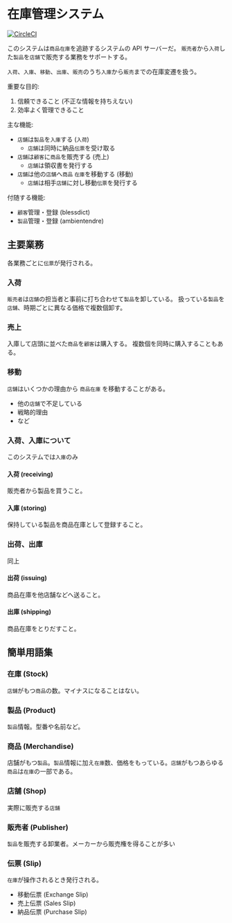 # 在庫管理システム

[![CircleCI](https://circleci.com/gh/unlovingly/ancientail/tree/master.svg?style=svg&circle-token=e9967fa0037e517723666eea0e55a67bc44092c9)](https://circleci.com/gh/unlovingly/ancientail/tree/master)

このシステムは`商品在庫`を追跡するシステムの API サーバーだ。
`販売者`から`入荷`した`製品`を`店舗`で販売する業務をサポートする。

`入荷`、`入庫`、`移動`、`出庫`、`販売`のうち`入庫`から`販売`までの在庫変遷を扱う。

重要な目的:

1. 信頼できること (不正な情報を持ちえない)
2. 効率よく管理できること

主な機能:

- `店舗`は`製品`を`入庫`する (`入荷`)
  - `店舗`は同時に納品`伝票`を受け取る
- `店舗`は`顧客`に`商品`を販売する (売上)
  - `店舗`は領収書を発行する
- `店舗`は他の`店舗`へ`商品` `在庫`を移動する (移動)
  - `店舗`は相手`店舗`に対し移動`伝票`を発行する

付随する機能:

- `顧客`管理・登録 (blessdict)
- `製品`管理・登録 (ambientendre)

## 主要業務

各業務ごとに`伝票`が発行される。

### 入荷

`販売者`は`店舗`の担当者と事前に打ち合わせて`製品`を卸している。
扱っている`製品`を`店舗`、時期ごとに異なる価格で複数個卸す。

### 売上

入庫して店頭に並べた`商品`を`顧客`は購入する。
複数個を同時に購入することもある。

### 移動

`店舗`はいくつかの理由から `商品在庫` を移動することがある。

- 他の`店舗`で不足している
- 戦略的理由
- など

### 入荷、入庫について

このシステムでは`入庫`のみ

#### 入荷 (receiving)

販売者から製品を買うこと。

#### 入庫 (storing)

保持している製品を商品在庫として登録すること。

### 出荷、出庫

同上

#### 出荷 (issuing)

商品在庫を他店舗などへ送ること。

#### 出庫 (shipping)

商品在庫をとりだすこと。

## 簡単用語集

### 在庫 (Stock)

`店舗`がもつ`商品`の数。マイナスになることはない。

### 製品 (Product)

`製品`情報。型番や名前など。

### 商品 (Merchandise)

店舗がもつ`製品`。`製品`情報に加え`在庫`数、価格をもっている。`店舗`がもつあらゆる`商品`は`在庫`の一部である。

### 店舗 (Shop)

実際に販売する`店舗`

### 販売者 (Publisher)

`製品`を販売する卸業者。メーカーから販売権を得ることが多い

### 伝票 (Slip)

`在庫`が操作されるとき発行される。

- 移動伝票 (Exchange Slip)
- 売上伝票 (Sales Slip)
- 納品伝票 (Purchase Slip)

